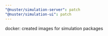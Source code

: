 ```yaml
---
"@nuster/simulation-server": patch
"@nuster/simulation-ui": patch
---
```


docker: created images for simulation packages
